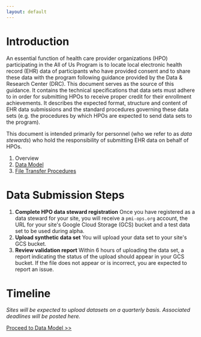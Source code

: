 ```yaml
---
layout: default
---
```


# Introduction

An essential function of health care provider organizations (HPO) participating in the All of Us Program is to 
locate local electronic health record (EHR) data of participants who have provided consent and to share these data 
with the program following guidance provided by the Data & Research Center (DRC). This document serves as the source
of this guidance. It contains the technical specifications that data sets must adhere to in order for submitting HPOs 
to receive proper credit for their enrollment achievements. It describes the expected format, structure and content of 
EHR data submissions and the standard procedures governing these data sets (e.g. the procedures by which HPOs are 
expected to send data sets to the program).

This document is intended primarily for personnel (who we refer to as _data stewards_) who hold the responsibility 
of submitting EHR data on behalf of HPOs.

 1. Overview
 1. [Data Model](data_model.md)
 1. [File Transfer Procedures](file_transfer_procedures.md)

# Data Submission Steps

1. __Complete HPO data steward registration__ Once you have registered as a data steward for your site, you will receive a `pmi-ops.org` account, the URL for your site's Google Cloud Storage (GCS) bucket and a test data set to be used during alpha.
1. __Upload synthetic data set__ You will upload your data set to your site's GCS bucket.
1. __Review validation report__ Within 6 hours of uploading the data set, a report indicating the status of the upload should appear in your GCS bucket. If the file does not appear or is incorrect, you are expected to report an issue.

# Timeline

_Sites will be expected to upload datasets on a quarterly basis. Associated deadlines will be posted here._ 

[Proceed to Data Model >>](data_model.md)
